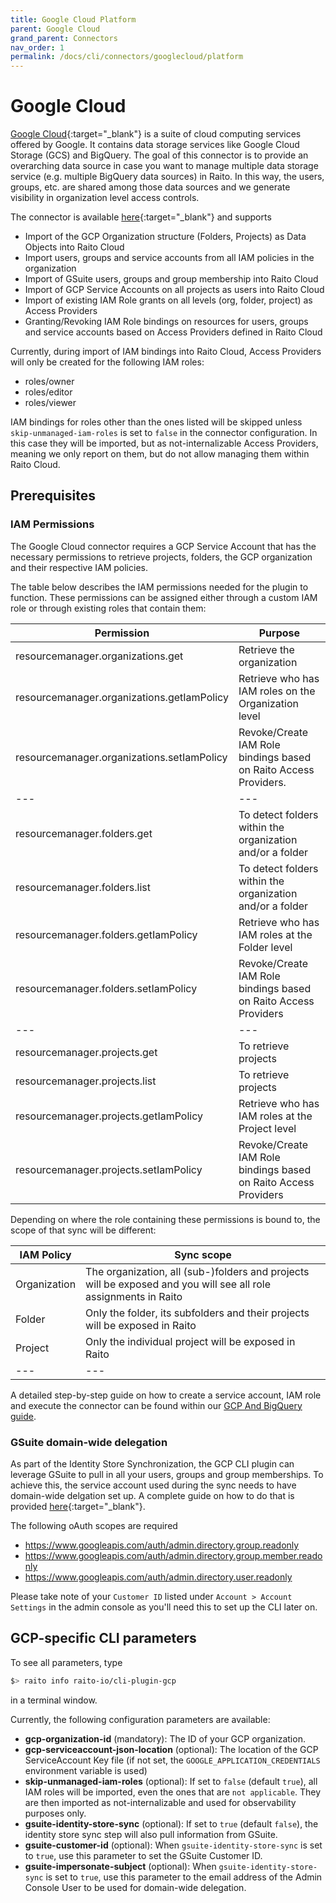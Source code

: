 ```yaml
---
title: Google Cloud Platform
parent: Google Cloud
grand_parent: Connectors
nav_order: 1
permalink: /docs/cli/connectors/googlecloud/platform
---
```


# Google Cloud

[Google Cloud](https://cloud.google.com){:target="_blank"} is a suite of cloud computing services offered by Google. It contains data storage services like Google Cloud Storage (GCS) and BigQuery. The goal of this connector is to provide an overarching data source in case you want to manage multiple data storage service (e.g. multiple BigQuery data sources) in Raito. In this way, the users, groups, etc. are shared among those data sources and we generate visibility in organization level access controls.

The connector is available [here](https://github.com/raito-io/cli-plugin-gcp){:target="_blank"} and supports
* Import of the GCP Organization structure (Folders, Projects) as Data Objects into Raito Cloud
* Import users, groups and service accounts from all IAM policies in the organization
* Import of GSuite users, groups and group membership into Raito Cloud
* Import of GCP Service Accounts on all projects as users into Raito Cloud
* Import of existing IAM Role grants on all levels (org, folder, project) as Access Providers  
* Granting/Revoking IAM Role bindings on resources for users, groups and service accounts based on Access Providers defined in Raito Cloud

Currently, during import of IAM bindings into Raito Cloud, Access Providers will only be created for the following IAM roles:
* roles/owner
* roles/editor
* roles/viewer

IAM bindings for roles other than the ones listed will be skipped unless `skip-unmanaged-iam-roles` is set to `false` in the connector configuration. In this case they will be imported, but as not-internalizable Access Providers, meaning we only report on them, but do not allow managing them within Raito Cloud.

## Prerequisites
### IAM Permissions
The Google Cloud connector requires a GCP Service Account that has the necessary permissions to retrieve projects, folders, the GCP organization and their respective IAM policies.

The table below describes the IAM permissions needed for the plugin to function. These permissions can be assigned either through a custom IAM role or through existing roles that contain them:

| Permission  | Purpose  |
|---|---|
| resourcemanager.organizations.get | Retrieve the organization |
| resourcemanager.organizations.getIamPolicy | Retrieve who has IAM roles on the Organization level |
| resourcemanager.organizations.setIamPolicy | Revoke/Create IAM Role bindings based on Raito Access Providers. |
|---|---|
| resourcemanager.folders.get | To detect folders within the organization and/or a folder |
| resourcemanager.folders.list | To detect folders within the organization and/or a folder |
| resourcemanager.folders.getIamPolicy | Retrieve who has IAM roles at the Folder level |
| resourcemanager.folders.setIamPolicy | Revoke/Create IAM Role bindings based on Raito Access Providers |
|---|---|
| resourcemanager.projects.get| To retrieve projects |
| resourcemanager.projects.list | To retrieve projects |
| resourcemanager.projects.getIamPolicy | Retrieve who has IAM roles at the Project level |
| resourcemanager.projects.setIamPolicy | Revoke/Create IAM Role bindings based on Raito Access Providers |

Depending on where the role containing these permissions is bound to, the scope of that sync will be different:

| IAM Policy | Sync scope |
|---|---|
| Organization | The organization, all (sub-)folders and projects will be exposed and you will see all role assignments in Raito |
| Folder | Only the folder, its subfolders and their projects will be exposed in Raito |
| Project | Only the individual project will be exposed in Raito |
|---|---|

A detailed step-by-step guide on how to create a service account, IAM role and execute the connector can be found within our [GCP And BigQuery guide](/docs/guide/bigquery).

### GSuite domain-wide delegation
As part of the Identity Store Synchronization, the GCP CLI plugin can leverage GSuite to pull in all your users, groups and group memberships. To achieve this, the service account used during the sync needs to have domain-wide delgation set up. A complete guide on how to do that is provided [here](https://apps.google.com/supportwidget/articlehome?hl=en&article_url=https%3A%2F%2Fsupport.google.com%2Fa%2Fanswer%2F162106%3Fhl%3Den&assistant_id=generic-unu&product_context=162106&product_name=UnuFlow&trigger_context=a){:target="_blank"}.

The following oAuth scopes are required
* https://www.googleapis.com/auth/admin.directory.group.readonly
* https://www.googleapis.com/auth/admin.directory.group.member.readonly
* https://www.googleapis.com/auth/admin.directory.user.readonly

Please take note of your `Customer ID` listed under `Account > Account Settings` in the admin console as you'll need this to set up the CLI later on.

## GCP-specific CLI parameters

To see all parameters, type 
```bash
$> raito info raito-io/cli-plugin-gcp
```
in a terminal window.

Currently, the following configuration parameters are available:
* **gcp-organization-id** (mandatory): The ID of your GCP organization.
* **gcp-serviceaccount-json-location** (optional): The location of the GCP ServiceAccount Key file (if not set, the `GOOGLE_APPLICATION_CREDENTIALS` environment variable is used)
* **skip-unmanaged-iam-roles** (optional): If set to `false` (default `true`), all IAM roles will be imported, even the ones that are `not applicable`. They are then imported as not-internalizable and used for observability purposes only. 
* **gsuite-identity-store-sync** (optional): If set to `true` (default `false`), the identity store sync step will also pull information from GSuite.
* **gsuite-customer-id** (optional): When `gsuite-identity-store-sync` is set to `true`, use this parameter to set the GSuite Customer ID.
* **gsuite-impersonate-subject** (optional): When `gsuite-identity-store-sync` is set to `true`, use this parameter to the email address of the Admin Console User to be used for domain-wide delegation.
